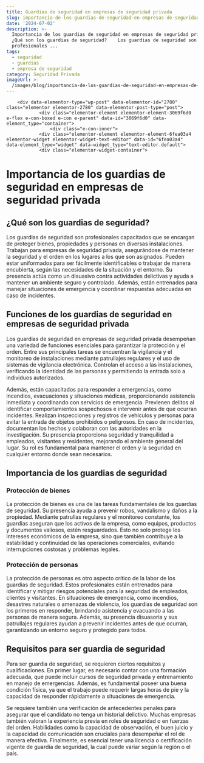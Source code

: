 ```yaml
---
title: Guardias de seguridad en empresas de seguridad privada
slug: importancia-de-los-guardias-de-seguridad-en-empresas-de-seguridad-privada
date: '2024-07-02'
description: >-
  Importancia de los guardias de seguridad en empresas de seguridad privada   
  ¿Qué son los guardias de seguridad?    Los guardias de seguridad son
  profesionales ...
tags:
  - seguridad
  - guardias
  - empresa de seguridad
category: Seguridad Privada
imageUrl: >-
  /images/blog/importancia-de-los-guardias-de-seguridad-en-empresas-de-seguridad-privada.jpg
---
```


		<div data-elementor-type="wp-post" data-elementor-id="2780" class="elementor elementor-2780" data-elementor-post-type="post">
				<div class="elementor-element elementor-element-3069f6d0 e-flex e-con-boxed e-con e-parent" data-id="3069f6d0" data-element_type="container">
					<div class="e-con-inner">
				<div class="elementor-element elementor-element-6fea03a4 elementor-widget elementor-widget-text-editor" data-id="6fea03a4" data-element_type="widget" data-widget_type="text-editor.default">
				<div class="elementor-widget-container">
									
<h1 class="wp-block-heading" id="h-importancia-de-los-guardias-de-seguridad-en-empresas-de-seguridad-privada">Importancia de los guardias de seguridad en empresas de seguridad privada</h1>



<h2 class="wp-block-heading" id="h-que-son-los-guardias-de-seguridad">¿Qué son los guardias de seguridad?</h2>



<p>Los guardias de seguridad son profesionales capacitados que se encargan de proteger bienes, propiedades y personas en diversas instalaciones. Trabajan para empresas de seguridad privada, asegurándose de mantener la seguridad y el orden en los lugares a los que son asignados. Pueden estar uniformados para ser fácilmente identificables o trabajar de manera encubierta, según las necesidades de la situación y el entorno. Su presencia actúa como un disuasivo contra actividades delictivas y ayuda a mantener un ambiente seguro y controlado. Además, están entrenados para manejar situaciones de emergencia y coordinar respuestas adecuadas en caso de incidentes.</p>



<h2 class="wp-block-heading" id="h-funciones-de-los-guardias-de-seguridad-en-empresas-de-seguridad-privada">Funciones de los guardias de seguridad en empresas de seguridad privada</h2>



<p>Los guardias de seguridad en empresas de seguridad privada desempeñan una variedad de funciones esenciales para garantizar la protección y el orden. Entre sus principales tareas se encuentran la vigilancia y el monitoreo de instalaciones mediante patrullajes regulares y el uso de sistemas de vigilancia electrónica. Controlan el acceso a las instalaciones, verificando la identidad de las personas y permitiendo la entrada solo a individuos autorizados.</p>



<p>Además, están capacitados para responder a emergencias, como incendios, evacuaciones y situaciones médicas, proporcionando asistencia inmediata y coordinando con servicios de emergencia. Previenen delitos al identificar comportamientos sospechosos e intervenir antes de que ocurran incidentes. Realizan inspecciones y registros de vehículos y personas para evitar la entrada de objetos prohibidos o peligrosos. En caso de incidentes, documentan los hechos y colaboran con las autoridades en la investigación. Su presencia proporciona seguridad y tranquilidad a empleados, visitantes y residentes, mejorando el ambiente general del lugar. Su rol es fundamental para mantener el orden y la seguridad en cualquier entorno donde sean necesarios.</p>



<h2 class="wp-block-heading" id="h-importancia-de-los-guardias-de-seguridad">Importancia de los guardias de seguridad</h2>



<h3 class="wp-block-heading" id="h-proteccion-de-bienes">Protección de bienes</h3>



<p>La protección de bienes es una de las tareas fundamentales de los guardias de seguridad. Su presencia ayuda a prevenir robos, vandalismo y daños a la propiedad. Mediante patrullas regulares y el monitoreo constante, los guardias aseguran que los activos de la empresa, como equipos, productos y documentos valiosos, estén resguardados. Esto no solo protege los intereses económicos de la empresa, sino que también contribuye a la estabilidad y continuidad de las operaciones comerciales, evitando interrupciones costosas y problemas legales.</p>



<h3 class="wp-block-heading" id="h-proteccion-de-personas">Protección de personas</h3>



<p>La protección de personas es otro aspecto crítico de la labor de los guardias de seguridad. Estos profesionales están entrenados para identificar y mitigar riesgos potenciales para la seguridad de empleados, clientes y visitantes. En situaciones de emergencia, como incendios, desastres naturales o amenazas de violencia, los guardias de seguridad son los primeros en responder, brindando asistencia y evacuando a las personas de manera segura. Además, su presencia disuasoria y sus patrullajes regulares ayudan a prevenir incidentes antes de que ocurran, garantizando un entorno seguro y protegido para todos.</p>



<h2 class="wp-block-heading" id="h-requisitos-para-ser-guardia-de-seguridad">Requisitos para ser guardia de seguridad</h2>



<p>Para ser guardia de seguridad, se requieren ciertos requisitos y cualificaciones. En primer lugar, es necesario contar con una formación adecuada, que puede incluir cursos de seguridad privada y entrenamiento en manejo de emergencias. Además, es fundamental poseer una buena condición física, ya que el trabajo puede requerir largas horas de pie y la capacidad de responder rápidamente a situaciones de emergencia.</p>



<p>Se requiere también una verificación de antecedentes penales para asegurar que el candidato no tenga un historial delictivo. Muchas empresas también valoran la experiencia previa en roles de seguridad o en fuerzas del orden. Habilidades como la capacidad de observación, el buen juicio y la capacidad de comunicación son cruciales para desempeñar el rol de manera efectiva. Finalmente, es esencial tener una licencia o certificación vigente de guardia de seguridad, la cual puede variar según la región o el país.</p>
								</div>
				</div>
					</div>
				</div>
				</div>
		
